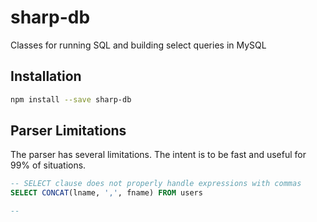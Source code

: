 # sharp-db

Classes for running SQL and building select queries in MySQL

## Installation

```bash
npm install --save sharp-db
```

## Parser Limitations

The parser has several limitations. 
The intent is to be fast and useful for 99% of situations.

```sql
-- SELECT clause does not properly handle expressions with commas
SELECT CONCAT(lname, ',', fname) FROM users

-- 
```
